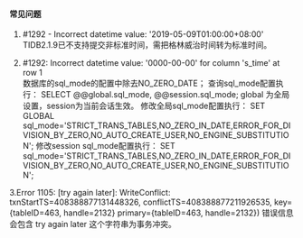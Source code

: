 #### 常见问题

1. #1292 - Incorrect datetime value: '2019-05-09T01:00:00+08:00'
TIDB2.1.9已不支持提交非标准时间，需把格林威治时间转为标准时间。

2. #1292: Incorrect datetime value: '0000-00-00' for column 's_time' at row 1  
数据库的sql_mode的配置中除去NO_ZERO_DATE；
查询sql_mode配置执行：
SELECT @@global.sql_mode, @@session.sql_mode;
global 为全局设置，session为当前会话生效。
修改全局sql_mode配置执行：
SET GLOBAL sql_mode='STRICT_TRANS_TABLES,NO_ZERO_IN_DATE,ERROR_FOR_DIVISION_BY_ZERO,NO_AUTO_CREATE_USER,NO_ENGINE_SUBSTITUTION';
修改session sql_mode配置执行：
SET sql_mode='STRICT_TRANS_TABLES,NO_ZERO_IN_DATE,ERROR_FOR_DIVISION_BY_ZERO,NO_AUTO_CREATE_USER,NO_ENGINE_SUBSTITUTION';

3.Error 1105: [try again later]: WriteConflict: txnStartTS=408388877131448326, conflictTS=408388877211926535, key={tableID=463, handle=2132} primary={tableID=463, handle=2132}) 
错误信息会包含 try again later 这个字符串为事务冲突。